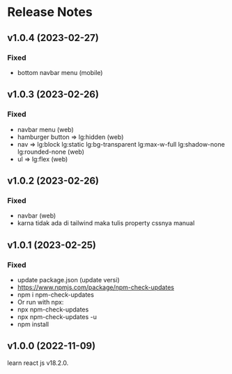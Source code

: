 # Release Notes

## v1.0.4 (2023-02-27)

### Fixed

-   bottom navbar menu (mobile)

## v1.0.3 (2023-02-26)

### Fixed

-   navbar menu (web)
-   hamburger button => lg:hidden (web)
-   nav => lg:block lg:static lg:bg-transparent lg:max-w-full lg:shadow-none lg:rounded-none (web)
-   ul => lg:flex (web)

## v1.0.2 (2023-02-26)

### Fixed

-   navbar (web)
-   karna tidak ada di tailwind maka tulis property cssnya manual

## v1.0.1 (2023-02-25)

### Fixed

-   update package.json (update versi)
-   https://www.npmjs.com/package/npm-check-updates
-   npm i npm-check-updates
-   Or run with npx:
-   npx npm-check-updates
-   npx npm-check-updates -u
-   npm install

## v1.0.0 (2022-11-09)

learn react js v18.2.0.
